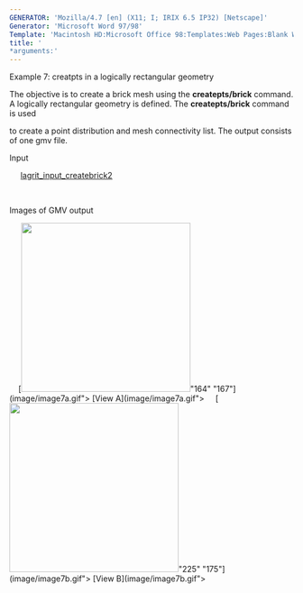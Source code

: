 ```yaml
---
GENERATOR: 'Mozilla/4.7 [en] (X11; I; IRIX 6.5 IP32) [Netscape]'
Generator: 'Microsoft Word 97/98'
Template: 'Macintosh HD:Microsoft Office 98:Templates:Web Pages:Blank Web Page'
title: '
*arguments:'
---
```


 Example 7: creatpts in a logically rectangular geometry

  The objective is to create a brick mesh using the
  **createpts/brick** command.
  A logically rectangular geometry is defined. The **createpts/brick**
  command is used

  to create a point distribution and mesh connectivity list. The
  output consists of one gmv file.

 Input

     
 [lagrit\_input\_createbrick2](../lagrit_input_createbrick2)

  

 Images of GMV output

     [<img height="300" width="300" src="https://lanl.github.io/LaGriT/docs/assets/images/image7tn.gif">"164"
 "167"](image/image7a.gif"> [View A](image/image7a.gif">    
 [<img height="300" width="300" src="https://lanl.github.io/LaGriT/docs/assets/images/image7btn.gif">"225"
 "175"](image/image7b.gif"> [View B](image/image7b.gif">
